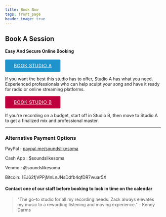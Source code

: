 ```yaml
---
title: Book Now
tags: front_page
header_image: true
---
```

## Book A Session

#### Easy And Secure Online Booking


<!-- Start Square Appointments Embed code --> <a target="_top" style=" background-color: #1E93CC; color: white; height: 40px; text-transform: uppercase; font-family: 'Square Market', 'helvetica neue', helvetica, arial, sans-serif; letter-spacing: 1px; line-height: 38px; padding: 0 28px; border-radius: 3px; font-weight: 500; font-size: 14px; cursor: pointer; display: inline-block; " href="https://squareup.com/appointments/book/8GNV6PJ8WK7YH/sounds-like-soma-philadelphia-pa" rel="nofollow">Book Studio A</a> <!-- End Square Appointments Embed code -->

If you want the best this studio has to offer, Studio A has what you need. Experienced professionals who can help sculpt your song and have it ready for radio or online streaming platforms.

<!-- Start Square Appointments Embed code --> <a target="_top" style=" background-color: #BF003F; color: white; height: 40px; text-transform: uppercase; font-family: 'Square Market', 'helvetica neue', helvetica, arial, sans-serif; letter-spacing: 1px; line-height: 38px; padding: 0 28px; border-radius: 3px; font-weight: 500; font-size: 14px; cursor: pointer; display: inline-block; " href="https://squareup.com/appointments/book/VC0MQHN4GS4ND/sls-studio-b-philadelphia-pa" rel="nofollow">Book Studio B</a> <!-- End Square Appointments Embed code -->

If you're recording on a budget, start off in Studio B, then move to Studio A to get a finalized mix and professional master.

- - -

### Alternative Payment Options

PayPal : <a href="https://www.paypal.me/soundslikesoma" target="PayPal Payment Link">paypal.me/soundslikesoma</a>

Cash App : $soundslikesoma

Venmo : @soundslikesoma

Bitcoin: 1EJ62fjVPPjMnLnJNsDdfb4qfDR7wuar5X

#### Contact one of our staff before booking to lock in time on the calendar


<blockquote>"The go-to studio for all my recording needs.  Zack always elevates my music to a rewarding listening and moving experience." - Kenny Darms</blockquote>

<br>
</br>
